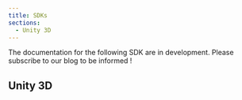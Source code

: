 ```yaml
---
title: SDKs
sections:
  - Unity 3D
---
```

The documentation for the following SDK are in development.
Please subscribe to our blog to be informed !

## Unity 3D
